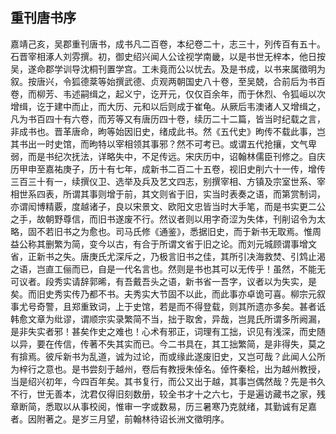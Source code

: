 ## 重刊唐书序

嘉靖己亥，吴郡重刊唐书，成书凡二百卷，本纪卷二十，志三十，列传百有五十。石晋宰相涿人刘雰撰。初，御史绍兴闻人公诠视学南畿，以是书世无梓本，他日按吴，遂命郡学训导沈桐刊置学宫。工未竟而公以忧去。及是书成，以书来属徵明为叙。按唐兴，令狐德棻等始撰武德、贞观两朝国史八十卷，至吴兢，合前后为书百卷，而柳芳、韦述嗣缉之，起义宁，讫开元，仅仅百余年，而于休烈、令狐峘以次增缉，讫于建中而止，而大历、元和以后则成于崔龟。从厥后韦澳诸人又增缉之，凡为书百四十有六卷，而芳等又有唐历四十卷，续历二十二篇，皆当时纪载之言，非成书也。晋革唐命，昫等始因旧史，绪成此书。然《五代史》昫传不载此事，岂其书出一时史馆，而昫特以宰相领其事邪？然不可考已。或谓五代抢攘，文气卑弱，而是书纪次抚法，详略失中，不足传远。宋庆历中，诏翰林儒臣刊修之。自庆历甲申至嘉祐庚子，历十有七年，成新书二百二十五卷，视旧史削六十一传，增传三百三十有一，续撰仪卫、选举及兵及艺文四志，别撰宰相、方镇及宗室世系、宰相世系四表，所谓其事则增于前，其文则省于旧，实当时表奏之语，而第赏制词，亦谓闳博精覈，度越诸子，良以宋景文、欧阳文忠皆当时大手笔，而是书实更二公之手，故朝野尊信，而旧书遂废不行。然议者则以用字奇涩为失体，刊削诏令为太略，固不若旧书之为愈也。司马氏修《通鉴》，悉据旧史，而于新书无取焉。惟周益公称其删繁为简，变今以古，有合于所谓文省于旧之论。而刘元城顾谓事增文省，正新书之失。唐庚氏尤深斥之，乃极言旧书之佳，其所引决海救焚、引鸩止渴之语，岂直工俪而已，自是一代名言也。然则是书也其可以无传乎！虽然，不能无可议者。段秀实请辞郭晞，有吾戴吾头之语，新书省一吾字，议者以为失实，是矣。而旧史秀实传乃都不书。夫秀实大节固不以此，而此事亦卓诡可喜。柳宗元叙事尤号奇警，且郑重致词，上于史馆，若是而不得登载，则其所遗亦多矣。甚者诋韩愈文章为纰谬，谓顺宗实录繁简不当，拙于取舍，异哉，岂晁氏所谓多所阙漏，是非失实者邪！甚矣作史之难也！心术有邪正，词理有工拙，识见有浅深，而史随以异，要在传信，传著不失其实而已。今二书具在，其工拙繁简，是非得失，莫之有揜焉。彼斥新书为乱道，诚为过论，而或缘此遂废旧史，又岂可哉？此闻人公所为梓行之意也。是书尝刻于越州，卷后有教授朱倬名。倬忤秦桧，出为越州教授，当是绍兴初年，今四百年矣。其书复行，而公又出于越，其事岂偶然哉？先是书久不行，世无善本，沈君仅得旧刻数册，较全书才十之六七，于是遍访藏书之家，残章断简，悉取以从事校阅，惟审一字或数易，历三暑寒乃克就绪，其勤诚有足嘉者。因附著之。是岁三月望，前翰林待诏长洲文徵明序。
